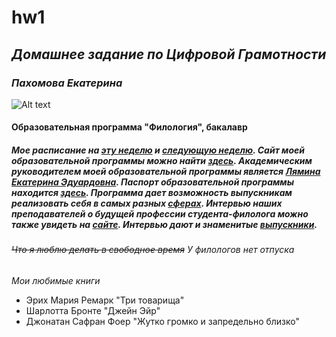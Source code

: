 # hw1
## ***Домашнее задание по Цифровой Грамотности***
### *Пахомова Екатерина*
![Alt text](https://pp.userapi.com/c824602/v824602938/6d967/p5tS-cahD7w.jpg)
#### Образовательная программа "Филология", бакалавр
##### Мое расписание на [эту неделю][1] и [следующую неделю][2]. Сайт моей образовательной программы можно найти [здесь][3]. Академическим руководителем моей образовательной программы является [Лямина Екатерина Эдуардовна][4]. Паспорт образовательной программы находится [здесь][5]. Программа дает возможность выпускникам реализовать себя в самых разных [сферах][6]. Интервью наших преподавателей о будущей профессии студента-филолога можно также увидеть на [сайте][7]. Интервью дают и знаменитые [выпускники][8].
[1]: https://www.hse.ru/ba/philology/timetable?fromdate=2018.01.22&todate=2018.01.27&groupoid=7213&receiverType=3&timetable-courses=1&timetable-groups=7213&timetable-view-switcher=list
[2]: https://www.hse.ru/ba/philology/timetable?fromdate=2018.01.29&todate=2018.02.03&groupoid=7213&receiverType=3&timetable-courses=1&timetable-groups=7213
[3]: https://www.hse.ru/ba/philology/advice
[4]: https://www.hse.ru/org/persons/34803533
[5]: https://www.hse.ru/ba/philology/admission/
[6]: https://www.hse.ru/ba/philology/job
[7]: https://www.hse.ru/ba/philology/future_interview
[8]: https://www.hse.ru/ba/philology/graduate_life
###### ~~*Что я люблю делать в свободное время*~~ У филологов нет отпуска
*Мои любимые книги*
* Эрих Мария Ремарк "Три товарища" 
* Шарлотта Бронте "Джейн Эйр"
* Джонатан Сафран Фоер "Жутко громко и запредельно близко"






